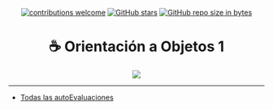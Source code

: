 <div align="center">

[![contributions welcome](https://img.shields.io/badge/contributions-welcome-brightgreen.svg?style=flat)](https://github.com/Nomadiix/OO1)
[![GitHub stars](https://img.shields.io/github/stars/Nomadiix/OO1)](https://github.com/FabianMartinez1234567/OO1/stargazers/)
[![GitHub repo size in bytes](https://img.shields.io/github/repo-size/Nomadiix/OO1)](https://github.com/Nomadiix/OO1)
 </div>

<h1 align="center"> ☕ Orientación a Objetos 1</h1>

<div align="center">
  <img src="https://media.giphy.com/media/Y3AokArW1sfi2NQSWK/giphy.gif"/>
 </div>

---

- [Todas las autoEvaluaciones]()











